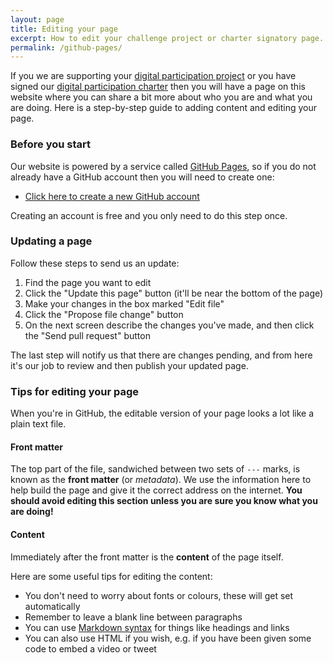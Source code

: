 ```yaml
---
layout: page
title: Editing your page
excerpt: How to edit your challenge project or charter signatory page.
permalink: /github-pages/
---
```


If you we are supporting your [digital participation project](/projects) or you have signed our [digital participation charter](/charter/) then you will have a page on this website where you can share a bit more about who you are and what you are doing. Here is a step-by-step guide to adding content and editing your page.

### Before you start

Our website is powered by a service called [GitHub Pages](https://pages.github.com/), so if you do not already have a GitHub account then you will need to create one:

* [Click here to create a new GitHub account](https://github.com/join)

Creating an account is free and you only need to do this step once.

### Updating a page

Follow these steps to send us an update:

1. Find the page you want to edit
2. Click the "Update this page" button (it'll be near the bottom of the page)
3. Make your changes in the box marked "Edit file"
4. Click the "Propose file change" button
5. On the next screen describe the changes you've made, and then click the "Send pull request" button

The last step will notify us that there are changes pending, and from here it's our job to review and then publish your updated page.

### Tips for editing your page

When you're in GitHub, the editable version of your page looks a lot like a plain text file.

#### Front matter

The top part of the file, sandwiched between two sets of `---` marks, is known as the **front matter** (or *metadata*). We use the information here to help build the page and give it the correct address on the internet. **You should avoid editing this section unless you are sure you know what you are doing!**

#### Content

Immediately after the front matter is the **content** of the page itself.

Here are some useful tips for editing the content:

* You don't need to worry about fonts or colours, these will get set automatically
* Remember to leave a blank line between paragraphs
* You can use [Markdown syntax](https://help.github.com/articles/markdown-basics/) for things like headings and links
* You can also use HTML if you wish, e.g. if you have been given some code to embed a video or tweet